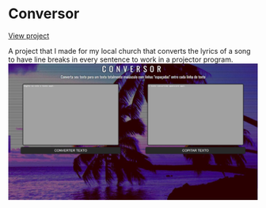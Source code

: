 # Conversor
[View project](https://luacomtil.github.io/Conversor/)

A project that I made for my local church that converts the lyrics of a song to have line breaks in every sentence to work in a projector program.
![](img/git-example.png)

